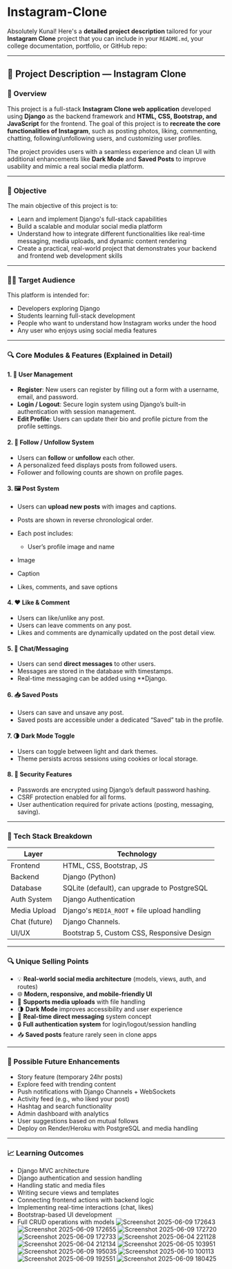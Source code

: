 # Instagram-Clone
Absolutely Kunal! Here's a **detailed project description** tailored for your **Instagram Clone** project that you can include in your `README.md`, your college documentation, portfolio, or GitHub repo:

---

## 📘 **Project Description — Instagram Clone**

### 🧩 Overview

This project is a full-stack **Instagram Clone web application** developed using **Django** as the backend framework and **HTML, CSS, Bootstrap, and JavaScript** for the frontend. The goal of this project is to **recreate the core functionalities of Instagram**, such as posting photos, liking, commenting, chatting, following/unfollowing users, and customizing user profiles.

The project provides users with a seamless experience and clean UI with additional enhancements like **Dark Mode** and **Saved Posts** to improve usability and mimic a real social media platform.

---

### 🎯 **Objective**

The main objective of this project is to:

* Learn and implement Django's full-stack capabilities
* Build a scalable and modular social media platform
* Understand how to integrate different functionalities like real-time messaging, media uploads, and dynamic content rendering
* Create a practical, real-world project that demonstrates your backend and frontend web development skills

---

### 🧑‍💻 **Target Audience**

This platform is intended for:

* Developers exploring Django
* Students learning full-stack development
* People who want to understand how Instagram works under the hood
* Any user who enjoys using social media features

---

### 🔍 Core Modules & Features (Explained in Detail)

#### 1. 👥 **User Management**

* **Register**: New users can register by filling out a form with a username, email, and password.
* **Login / Logout**: Secure login system using Django’s built-in authentication with session management.
* **Edit Profile**: Users can update their bio and profile picture from the profile settings.

#### 2. 🔔 **Follow / Unfollow System**

* Users can **follow** or **unfollow** each other.
* A personalized feed displays posts from followed users.
* Follower and following counts are shown on profile pages.

#### 3. 🖼️ **Post System**

* Users can **upload new posts** with images and captions.
* Posts are shown in reverse chronological order.
* Each post includes:

  * User’s profile image and name
 * Image
  * Caption
  * Likes, comments, and save options

#### 4. ❤️ **Like & Comment**

* Users can like/unlike any post.
* Users can leave comments on any post.
* Likes and comments are dynamically updated on the post detail view.

#### 5. 💬 **Chat/Messaging**

* Users can send **direct messages** to other users.
* Messages are stored in the database with timestamps.
* Real-time messaging can be added using **Django.

#### 6. 📥 **Saved Posts**

* Users can save and unsave any post.
* Saved posts are accessible under a dedicated “Saved” tab in the profile.

#### 7. 🌗 **Dark Mode Toggle**

* Users can toggle between light and dark themes.
* Theme persists across sessions using cookies or local storage.

#### 8. 🔐 **Security Features**

* Passwords are encrypted using Django’s default password hashing.
* CSRF protection enabled for all forms.
* User authentication required for private actions (posting, messaging, saving).

---

### 🧰 Tech Stack Breakdown

| Layer         | Technology                                   |
| ------------- | -------------------------------------------- |
| Frontend      | HTML, CSS, Bootstrap, JS                     |
| Backend       | Django (Python)                              |
| Database      | SQLite (default), can upgrade to PostgreSQL  |
| Auth System   | Django Authentication                        |
| Media Upload  | Django's `MEDIA_ROOT` + file upload handling |
| Chat (future) | Django Channels.
| UI/UX         | Bootstrap 5, Custom CSS, Responsive Design   |

---

### 🔍 Unique Selling Points

* 💡 **Real-world social media architecture** (models, views, auth, and routes)
* 🌐 **Modern, responsive, and mobile-friendly UI**
* 📸 **Supports media uploads** with file handling
* 🌗 **Dark Mode** improves accessibility and user experience
* 💬 **Real-time direct messaging** system concept
* 🔒 **Full authentication system** for login/logout/session handling
* 📥 **Saved posts** feature rarely seen in clone apps

---

### 🔮 Possible Future Enhancements

* Story feature (temporary 24hr posts)
* Explore feed with trending content
* Push notifications with Django Channels + WebSockets
* Activity feed (e.g., who liked your post)
* Hashtag and search functionality
* Admin dashboard with analytics
* User suggestions based on mutual follows
* Deploy on Render/Heroku with PostgreSQL and media handling

---

### 📈 Learning Outcomes

* Django MVC architecture
* Django authentication and session handling
* Handling static and media files
* Writing secure views and templates
* Connecting frontend actions with backend logic
* Implementing real-time interactions (chat, likes)
* Bootstrap-based UI development
* Full CRUD operations with models
  ![Screenshot 2025-06-09 172643](https://github.com/user-attachments/assets/28c1e735-1c41-44ba-8754-592744d0352d)
  ![Screenshot 2025-06-09 172655](https://github.com/user-attachments/assets/42657e52-77c9-4b15-a17e-867886ce712d)
  ![Screenshot 2025-06-09 172720](https://github.com/user-attachments/assets/89270958-b7a0-4780-ae99-7bed3ef752f5)
  ![Screenshot 2025-06-09 172733](https://github.com/user-attachments/assets/3fff40de-4d82-421e-bbe2-f8afe0aeaea2)
![Screenshot 2025-06-04 221128](https://github.com/user-attachments/assets/77f5841e-46e3-4d4c-bb58-e8bc5eb9408c)
![Screenshot 2025-06-04 212134](https://github.com/user-attachments/assets/4f59a657-b1c1-48af-b2d2-367ad6e34444)
![Screenshot 2025-06-05 103951](https://github.com/user-attachments/assets/353755dd-2f25-44b2-a8b7-362570ce2577)
![Screenshot 2025-06-09 195035](https://github.com/user-attachments/assets/6384e2a6-3fb6-4cac-8072-8d2a2f849de4)
![Screenshot 2025-06-10 100113](https://github.com/user-attachments/assets/73df2966-4d53-436e-bfe6-889839652c4c)
![Screenshot 2025-06-09 192551](https://github.com/user-attachments/assets/e358d453-c930-412a-adf0-3e54888effb8)
![Screenshot 2025-06-09 180425](https://github.com/user-attachments/assets/edfe7611-1fdb-41b4-a330-440c560ef35a)












